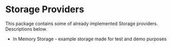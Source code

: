 # Storage Providers

This package contains some of already implemented Storage providers. Descriptions below.

- In Memory Storage - example storage made for test and demo purposes
